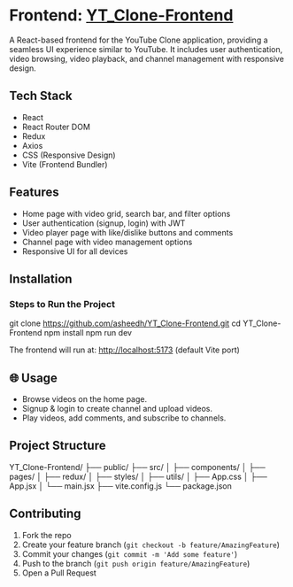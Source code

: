 # Frontend: [YT_Clone-Frontend](https://github.com/asheedh/YT_Clone-Frontend)

A React-based frontend for the YouTube Clone application, providing a seamless UI experience similar to YouTube. It includes user authentication, video browsing, video playback, and channel management with responsive design.

## Tech Stack
- React
- React Router DOM
- Redux
- Axios
- CSS (Responsive Design)
- Vite (Frontend Bundler)

## Features
- Home page with video grid, search bar, and filter options
- User authentication (signup, login) with JWT
- Video player page with like/dislike buttons and comments
- Channel page with video management options
- Responsive UI for all devices

## Installation

### Steps to Run the Project

git clone https://github.com/asheedh/YT_Clone-Frontend.git
cd YT_Clone-Frontend
npm install
npm run dev


The frontend will run at: [http://localhost:5173](http://localhost:5173) (default Vite port)

## 🌐 Usage
- Browse videos on the home page.
- Signup & login to create channel and upload videos.
- Play videos, add comments, and subscribe to channels.

## Project Structure

YT_Clone-Frontend/
├── public/
├── src/
│   ├── components/
│   ├── pages/
│   ├── redux/
│   ├── styles/
│   ├── utils/
│   ├── App.css
│   ├── App.jsx
│   └── main.jsx
├── vite.config.js
└── package.json

## Contributing
1. Fork the repo
2. Create your feature branch (`git checkout -b feature/AmazingFeature`)
3. Commit your changes (`git commit -m 'Add some feature'`)
4. Push to the branch (`git push origin feature/AmazingFeature`)
5. Open a Pull Request

